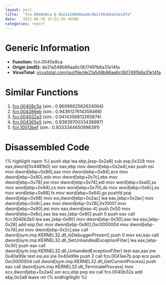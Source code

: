 ```yaml
---
layout: post
title:  "fcn.0040e8ca @ de21a548b66aa6c0b17491b6a31e14fa"
date:   2021-08-30 15:52:19 +0300
categories: report
---
```


# Generic Information
- **Function:** fcn.0040e8ca
- **Origin (md5):** de21a548b66aa6c0b17491b6a31e14fa
- **VirusTotal:** [virustotal.com/gui/file/de21a548b66aa6c0b17491b6a31e14fa][virustotal_ref]



# Similar Functions

1. [fcn.00408c5a][similar_1_ref] (sim.: 0.9609662562624064)
2. [fcn.004386eb][similar_2_ref] (sim.: 0.9436127614358466)
3. [fcn.004022a3][similar_3_ref] (sim.: 0.9414356813265874)
4. [fcn.004365e5][similar_4_ref] (sim.: 0.9363970033439997)
5. [fcn.10013bef][similar_5_ref] (sim.: 0.9333344650998391)


# Disassembled Code

{% highlight nasm %}
push ebp
lea ebp,[esp-0x2a8]
sub esp,0x328
mov eax,dword[0x4481b0]
xor eax,ebp
mov dword[ebp+0x2a4],eax
push esi
mov dword[ebp+0x88],eax
mov dword[ebp+0x84],ecx
mov dword[ebp+0x80],edx
mov dword[ebp+0x7c],ebx
mov dword[ebp+0x78],esi
mov dword[ebp+0x74],edi
mov word[ebp+0xa0],ss
mov word[ebp+0x94],cs
mov word[ebp+0x70],ds
mov word[ebp+0x6c],es
mov word[ebp+0x68],fs
mov word[ebp+0x64],gs
pushfd 
pop dword[ebp+0x98]
mov esi,dword[ebp+0x2ac]
lea eax,[ebp+0x2ac]
mov dword[ebp+0x9c],eax
mov dword[ebp-0x28],0x10001
mov dword[ebp+0x90],esi
mov eax,dword[eax-4]
push 0x50
mov dword[ebp+0x8c],eax
lea eax,[ebp-0x80]
push 0
push eax
call fcn.0040b2b0
lea eax,[ebp-0x80]
mov dword[ebp-0x30],eax
lea eax,[ebp-0x28]
add esp,0xc
mov dword[ebp-0x80],0xc000000d
mov dword[ebp-0x74],esi
mov dword[ebp-0x2c],eax
call dword[sym.imp.KERNEL32.dll_IsDebuggerPresent]
push 0
mov esi,eax
call dword[sym.imp.KERNEL32.dll_SetUnhandledExceptionFilter]
lea eax,[ebp-0x30]
push eax
call dword[sym.imp.KERNEL32.dll_UnhandledExceptionFilter]
test eax,eax
jne 0x40e99e
test esi,esi
jne 0x40e99e
push 2
call fcn.0041ee7b
pop ecx
push 0xc000000d
call dword[sym.imp.KERNEL32.dll_GetCurrentProcess]
push eax
call dword[sym.imp.KERNEL32.dll_TerminateProcess]
mov ecx,dword[ebp+0x2a4]
xor ecx,ebp
pop esi
call fcn.0040b32a
add ebp,0x2a8
leave 
ret 
{% endhighlight %}


[similar_1_ref]: /report/fcn.00408c5a@6c5b0418e4a4c57d99cda47d2717045d
[similar_2_ref]: /report/fcn.004386eb@46f6c2adf1fd4d1453ed312ca79dd9bf
[similar_3_ref]: /report/fcn.004022a3@e38ba004520fa1a86a35b63e8d5843ef
[similar_4_ref]: /report/fcn.004365e5@7b00dd8f2abf54a73bfb09681334ff78
[similar_5_ref]: /report/fcn.10013bef@4c3818fdf32d89a09257dbc9d3e142ea
[virustotal_ref]: https://www.virustotal.com/gui/file/de21a548b66aa6c0b17491b6a31e14fa